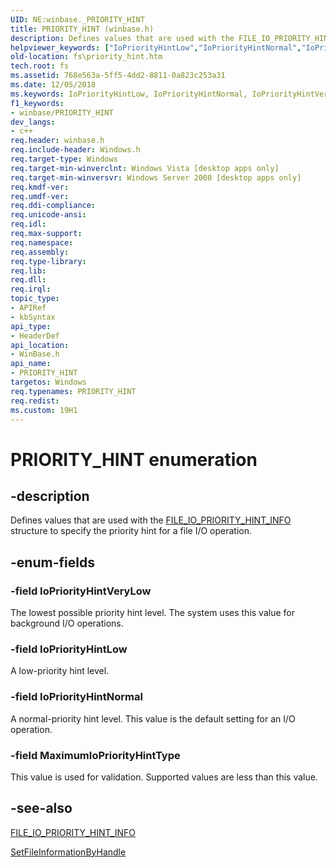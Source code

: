 ```yaml
---
UID: NE:winbase._PRIORITY_HINT
title: PRIORITY_HINT (winbase.h)
description: Defines values that are used with the FILE_IO_PRIORITY_HINT_INFO structure to specify the priority hint for a file I/O operation.
helpviewer_keywords: ["IoPriorityHintLow","IoPriorityHintNormal","IoPriorityHintVeryLow","MaximumIoPriorityHintType","PRIORITY_HINT","PRIORITY_HINT enumeration [Files]","fs.priority_hint","winbase/IoPriorityHintLow","winbase/IoPriorityHintNormal","winbase/IoPriorityHintVeryLow","winbase/MaximumIoPriorityHintType","winbase/PRIORITY_HINT"]
old-location: fs\priority_hint.htm
tech.root: fs
ms.assetid: 768e563a-5ff5-4dd2-8811-0a823c253a31
ms.date: 12/05/2018
ms.keywords: IoPriorityHintLow, IoPriorityHintNormal, IoPriorityHintVeryLow, MaximumIoPriorityHintType, PRIORITY_HINT, PRIORITY_HINT enumeration [Files], fs.priority_hint, winbase/IoPriorityHintLow, winbase/IoPriorityHintNormal, winbase/IoPriorityHintVeryLow, winbase/MaximumIoPriorityHintType, winbase/PRIORITY_HINT
f1_keywords:
- winbase/PRIORITY_HINT
dev_langs:
- c++
req.header: winbase.h
req.include-header: Windows.h
req.target-type: Windows
req.target-min-winverclnt: Windows Vista [desktop apps only]
req.target-min-winversvr: Windows Server 2008 [desktop apps only]
req.kmdf-ver: 
req.umdf-ver: 
req.ddi-compliance: 
req.unicode-ansi: 
req.idl: 
req.max-support: 
req.namespace: 
req.assembly: 
req.type-library: 
req.lib: 
req.dll: 
req.irql: 
topic_type:
- APIRef
- kbSyntax
api_type:
- HeaderDef
api_location:
- WinBase.h
api_name:
- PRIORITY_HINT
targetos: Windows
req.typenames: PRIORITY_HINT
req.redist: 
ms.custom: 19H1
---
```


# PRIORITY_HINT enumeration


## -description


Defines values that are used with the <a href="https://docs.microsoft.com/windows/desktop/api/winbase/ns-winbase-file_io_priority_hint_info">FILE_IO_PRIORITY_HINT_INFO</a> structure to specify the priority hint for a file I/O operation.


## -enum-fields




### -field IoPriorityHintVeryLow

The lowest possible priority hint level. The system uses this value for background I/O operations.


### -field IoPriorityHintLow

A low-priority hint level.


### -field IoPriorityHintNormal

A normal-priority hint level. This value is the default setting for an I/O operation.


### -field MaximumIoPriorityHintType

This value is used for validation. Supported values are less than this value.


## -see-also




<a href="https://docs.microsoft.com/windows/desktop/api/winbase/ns-winbase-file_io_priority_hint_info">FILE_IO_PRIORITY_HINT_INFO</a>



<a href="https://docs.microsoft.com/windows/desktop/api/fileapi/nf-fileapi-setfileinformationbyhandle">SetFileInformationByHandle</a>
 

 


